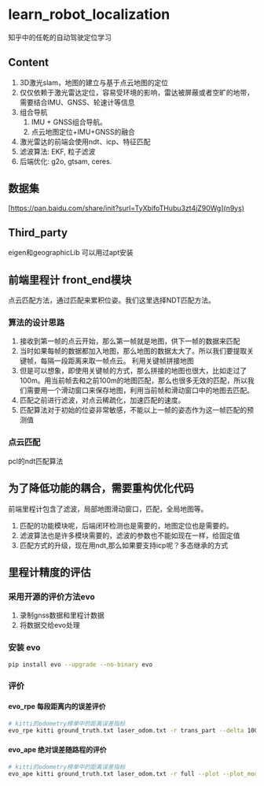 # learn_robot_localization
知乎中的任乾的自动驾驶定位学习

## Content
1. 3D激光slam，地图的建立与基于点云地图的定位
2. 仅仅依赖于激光雷达定位，容易受环境的影响，雷达被屏蔽或者空旷的地带，
需要结合IMU、GNSS、轮速计等信息
3. 组合导航
    1. IMU + GNSS组合导航。
    2. 点云地图定位+IMU+GNSS的融合
4. 激光雷达的前端会使用ndt、icp、特征匹配
5. 滤波算法: EKF, 粒子滤波
6. 后端优化: g2o, gtsam, ceres.

## 数据集 
[https://pan.baidu.com/share/init?surl=TyXbifoTHubu3zt4jZ90Wg](n9ys)



## Third_party
eigen和geographicLib
可以用过apt安装

## 前端里程计 front_end模块
点云匹配方法，通过匹配来累积位姿。我们这里选择NDT匹配方法。
### 算法的设计思路
1. 接收到第一帧的点云开始，那么第一帧就是地图，供下一帧的数据来匹配 
2. 当时如果每帧的数据都加入地图，那么地图的数据太大了。所以我们要提取关键帧，每隔一段距离来取一帧点云。
  利用关键帧拼接地图
3. 但是可以想象，即使用关键帧的方式，那么拼接的地图也很大，比如走过了100m。用当前帧去和之前100m的地图匹配，那么也很多无效的匹配，所以我们需要用一个滑动窗口来保存地图，利用当前帧和滑动窗口中的地图去匹配。
4. 匹配之前进行滤波，对点云稀疏化，加速匹配的速度。
5. 匹配算法对于初始的位姿非常敏感，不能以上一帧的姿态作为这一帧匹配的预测值

### 点云匹配
pcl的ndt匹配算法

## 为了降低功能的耦合，需要重构优化代码
前端里程计包含了滤波，局部地图滑动窗口，匹配，全局地图等。
1. 匹配的功能模块呢，后端闭环检测也是需要的，地图定位也是需要的。
2. 滤波算法也是许多模块需要的，滤波的参数也不能如现在一样，给固定值
3. 匹配方式的升级，现在用ndt,那么如果要支持icp呢？多态继承的方式


## 里程计精度的评估
### 采用开源的评价方法evo
1. 录制gnss数据和里程计数据
2. 将数据交给evo处理

### 安装 evo
```bash
pip install evo --upgrade --no-binary evo
```

### 评价
#### evo_rpe 每段距离内的误差评价
```bash
# kitti的odometry榜单中的距离误差指标
evo_rpe kitti ground_truth.txt laser_odom.txt -r trans_part --delta 100 --plot --plot_mode xyz
```

#### evo_ape 绝对误差随路程的评价
```bash
# kitti的odometry榜单中的距离误差指标
evo_ape kitti ground_truth.txt laser_odom.txt -r full --plot --plot_mode xyz
```
